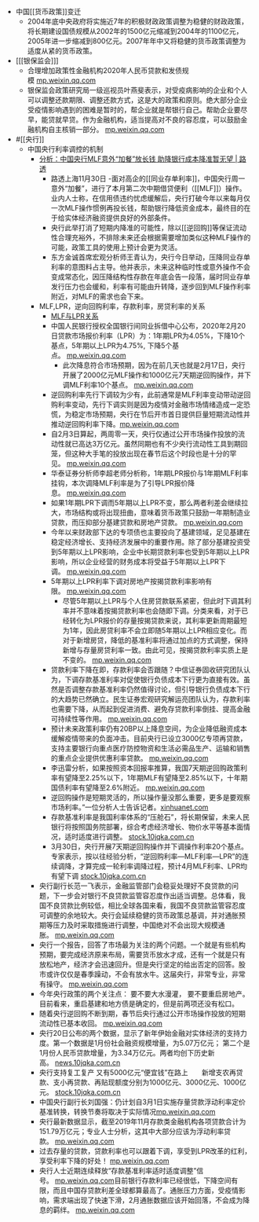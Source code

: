 - 中国[[货币政策]]变迁
    - 2004年底中央政府将实施近7年的积极财政政策调整为稳健的财政政策，将长期建设国债规模从2002年的1500亿元缩减到2004年的1100亿元，2005年进一步缩减到800亿元。2007年年中又将稳健的货币政策调整为适度从紧的货币政策。
- [[[银保监会]]]
    - 合理增加政策性金融机构2020年人民币贷款和发债规模 [mp.weixin.qq.com](https://mp.weixin.qq.com/s?__biz=MTA3NDI5ODU0MQ==&mid=2655802276&idx=1&sn=3d8a8b6bb0b38e424809bb0ff154acef&chksm=738f7a6644f8f3700e14a49f49152c5ac2536830b13002ad14ce9b026bac3d6042e5274841b1)
    - 银保监会政策研究局一级巡视员叶燕斐表示，对受疫病影响的企业和个人可以调整还款期限、调整还款方式，这是大的政策和原则。绝大部分企业受疫情影响遇到的困难是暂时的，帮企业就是帮银行自己。帮助企业要尽早，能贷就早贷。作为金融机构，适当提高对不良的容忍度，可以鼓励金融机构自主核销一部分。 [mp.weixin.qq.com](https://mp.weixin.qq.com/s?__biz=MTA3NDI5ODU0MQ==&mid=2655802684&idx=1&sn=fb441cd562c2f3d23ba0e8474a9eff8d&chksm=738f7cfe44f8f5e815fe2bf6415641e4cb252151188e304449dd48c01f268852a747cc17c008)
- #[[央行]]
    - 中国央行利率调控的机制
        - [分析：中国央行MLF意外“加餐”放长钱 助降银行成本降准暂无望 | 路透](https://cn.reuters.com/article/analysts-view-pboc-1130-mon-idCNKBS28A0AP)
            - 路透上海11月30日 -面对高企的[[同业存单利率]]，中国央行周一意外“加餐”，进行了本月第二次中期借贷便利（[[MLF]]）操作。业内人士称，在信用债违约忧虑缓解后，央行打破今年以来每月仅一次MLF操作惯例再投长钱，帮助银行降低资金成本，最终目的在于给实体经济融资提供良好的外部条件。
            - 央行此举打消了短期内降准的可能性，除以[[逆回购]]等保证流动性合理充裕外，不排除未来还会根据需要增加类似这种MLF操作的可能，政策工具的使用上预计会更为灵活。
            - 东方金诚首席宏观分析师王青认为，央行今日举动，压降同业存单利率的意图料占主导。他并表示，未来这种临时性或意外操作不会变成常态化，因压降结构性存款在年底会告一段落，届时同业存单发行压力也会缓和，利率有可能由升转降，逐步回到MLF操作利率附近，对MLF的需求也会下来。
        - MLF,LPR，逆向回购利率，存款利率，房贷利率的关系
            - [MLF与LPR关系](https://www.diigo.com/outliner/diigo_items/904019/12128769/541051565?key=34d57b46e1)
            - 中国人民银行授权全国银行间同业拆借中心公布，2020年2月20日贷款市场报价利率（LPR）为：1年期LPR为4.05%，下降10个基点，5年期以上LPR为4.75%, 下降5个基点。 [mp.weixin.qq.com](https://mp.weixin.qq.com/s?__biz=MzA5MDEzNjQwMA==&mid=2655186820&idx=1&sn=a3a2f08382be4d1319205c94c45c2826&chksm=8ba605bbbcd18cad42db6a6c1414f8330dbef387cac5af47270245e9825390442cde26605b57)
                - 此次降息符合市场预期，因为在前几天也就是2月17日，央行开展了2000亿元MLF操作和1000亿元7天期逆回购操作，并下调MLF利率10个基点。 [mp.weixin.qq.com](https://mp.weixin.qq.com/s?__biz=MzA5MDEzNjQwMA==&mid=2655186820&idx=1&sn=a3a2f08382be4d1319205c94c45c2826&chksm=8ba605bbbcd18cad42db6a6c1414f8330dbef387cac5af47270245e9825390442cde26605b57)
            - 逆回购利率先行下调较为少有，此前通常是MLF利率变动带动逆回购利率变动，先行下调实则是因为疫情对金融市场情绪造成一定恐慌，为稳定市场预期，央行在节后开市首日提供巨量短期流动性并推动逆回购利率下降。[mp.weixin.qq.com](https://mp.weixin.qq.com/s?__biz=MzA5MDEzNjQwMA==&mid=2655186820&idx=1&sn=a3a2f08382be4d1319205c94c45c2826&chksm=8ba605bbbcd18cad42db6a6c1414f8330dbef387cac5af47270245e9825390442cde26605b57)
            - 自2月3日算起，两周零一天，央行仅通过公开市场操作投放的流动性就已高达3万亿元。虽然同期也有不少央行流动性工具到期回笼，但这种大手笔的投放出现在春节后这个时段也是十分的罕见。 [mp.weixin.qq.com](https://mp.weixin.qq.com/s?__biz=MzA5MDEzNjQwMA==&mid=2655186820&idx=1&sn=a3a2f08382be4d1319205c94c45c2826&chksm=8ba605bbbcd18cad42db6a6c1414f8330dbef387cac5af47270245e9825390442cde26605b57)
            - 华泰证券分析师李超老师分析称，1年期LPR报价与1年期MLF利率挂钩，本次调降MLF利率是为了引导LPR报价降息。 [mp.weixin.qq.com](https://mp.weixin.qq.com/s?__biz=MzA5MDEzNjQwMA==&mid=2655186820&idx=1&sn=a3a2f08382be4d1319205c94c45c2826&chksm=8ba605bbbcd18cad42db6a6c1414f8330dbef387cac5af47270245e9825390442cde26605b57)
            - 如果1年期LPR下调而5年期以上LPR不变，那么两者利差会继续拉大，市场结构或将出现扭曲，意味着货币政策只鼓励一年期制造业贷款，而压抑部分基建贷款和房地产贷款。 [mp.weixin.qq.com](https://mp.weixin.qq.com/s?__biz=MzA5MDEzNjQwMA==&mid=2655186820&idx=1&sn=a3a2f08382be4d1319205c94c45c2826&chksm=8ba605bbbcd18cad42db6a6c1414f8330dbef387cac5af47270245e9825390442cde26605b57)
            - 今年以来财政部下达的专项债也主要投向了基建领域，足见基建在稳定经济增长、支持经济发展中的重要作用。除了部分基建投资受到5年期以上LPR影响，企业中长期贷款利率也受到5年期以上LPR影响，所以企业经营的财务成本将受益于5年期以上LPR下调。 [mp.weixin.qq.com](https://mp.weixin.qq.com/s?__biz=MzA5MDEzNjQwMA==&mid=2655186820&idx=1&sn=a3a2f08382be4d1319205c94c45c2826&chksm=8ba605bbbcd18cad42db6a6c1414f8330dbef387cac5af47270245e9825390442cde26605b57)
            - 5年期以上LPR利率下调对房地产按揭贷款利率影响有限。 [mp.weixin.qq.com](https://mp.weixin.qq.com/s?__biz=MzA5MDEzNjQwMA==&mid=2655186820&idx=1&sn=a3a2f08382be4d1319205c94c45c2826&chksm=8ba605bbbcd18cad42db6a6c1414f8330dbef387cac5af47270245e9825390442cde26605b57)
                - 尽管5年期以上LPR与个人住房贷款联系紧密，但此时下调其利率并不意味着按揭贷款利率也会随即下调。分类来看，对于已经转化为LPR报价的存量按揭贷款来说，其利率更新周期最短为1年，因此房贷利率不会立即随5年期以上LPR相应变化。而对于新增房贷，降低的基准利率将通过加点的方式调整，保持新增与存量房贷利率一致。由此可见，按揭贷款利率实质上是不变的。 [mp.weixin.qq.com](https://mp.weixin.qq.com/s?__biz=MzA5MDEzNjQwMA==&mid=2655186820&idx=1&sn=a3a2f08382be4d1319205c94c45c2826&chksm=8ba605bbbcd18cad42db6a6c1414f8330dbef387cac5af47270245e9825390442cde26605b57)
            - 贷款利率下降在即，存款利率会否跟随？中信证券固收研究团队认为，下调存款基准利率对促使银行负债成本下行更为直接有效。虽然是否调整存款基准利率仍然值得讨论，但引导银行负债成本下行的大趋势已然确立。民生证券宏观研究解运亮团队认为，存款利率也需要下降，从而起到促进消费、避免存贷款利率倒挂、提高金融可持续性等作用。 [mp.weixin.qq.com](https://mp.weixin.qq.com/s?__biz=MzA5MDEzNjQwMA==&mid=2655186820&idx=1&sn=a3a2f08382be4d1319205c94c45c2826&chksm=8ba605bbbcd18cad42db6a6c1414f8330dbef387cac5af47270245e9825390442cde26605b57)
            - 预计未来政策利率仍有20BP以上降息空间，为企业降低融资成本缓解疫情带来的负面冲击。目前央行已设立3000亿专项再贷款，支持主要银行向重点医疗防控物资和生活必需品生产、运输和销售的重点企业提供优惠利率贷款。 [mp.weixin.qq.com](https://mp.weixin.qq.com/s?__biz=MzA5MDEzNjQwMA==&mid=2655186820&idx=1&sn=a3a2f08382be4d1319205c94c45c2826&chksm=8ba605bbbcd18cad42db6a6c1414f8330dbef387cac5af47270245e9825390442cde26605b57)
            - 李迅雷分析，如果按照资本回报率推算，我国7天期逆回购政策利率有望降至2.25%以下，1年期MLF有望降至2.85%以下，十年期国债利率有望降至2.6%附近。 [mp.weixin.qq.com](https://mp.weixin.qq.com/s?__biz=MTA3NDI5ODU0MQ==&mid=2655802645&idx=1&sn=a3d8f642cb8974ef569f0a2386d73c2c&chksm=738f7cd744f8f5c161af22143089dcf3ea868dd5aa43ceb4e4baec6a16a95f553a11b696ced9)
            - 逆回购操作是短期灵活的，所以操作量没那么重要，更多是要观察市场利率。”一位分析人士告诉记者。[xinhuanet.com](http://www.xinhuanet.com/fortune/2020-02/24/c_1125616581.htm)
            - 存款基准利率是我国利率体系的“压舱石”，将长期保留，未来人民银行将按照国务院部署，综合考虑经济增长、物价水平等基本面情况，适时适度进行调整。 [stock.10jqka.com.cn](http://stock.10jqka.com.cn/20200224/c617741571.shtml)
            - 3月30日，央行开展7天期逆回购操作并下调操作利率20个基点。专家表示，按以往经验分析，“逆回购利率―MLF利率―LPR”的连续调降，才算完成一轮利率调降过程，预计4月MLF利率、LPR均有望下调 [stock.10jqka.com.cn](http://stock.10jqka.com.cn/20200331/c618933129.shtml)
        - 央行副行长范一飞表示，金融监管部门会稳妥处理好不良贷款的问题，下一步会对银行不良贷款监管容忍度作出适当调整。总体看，我国不良贷款比例较低，相比全球各国来看，我国不良贷款监管容忍度可调整的余地较大。央行会延续稳健的货币政策总基调，并对通胀预期等压力及时采取措施进行调整，中国绝对不会出现大规模通胀。 [mp.weixin.qq.com](https://mp.weixin.qq.com/s?__biz=MTA3NDI5ODU0MQ==&mid=2655802276&idx=1&sn=3d8a8b6bb0b38e424809bb0ff154acef&chksm=738f7a6644f8f3700e14a49f49152c5ac2536830b13002ad14ce9b026bac3d6042e5274841b1)
        - 央行一个报告，回答了市场最为关注的两个问题。一个就是有些机构预期，要完成经济原来布局，需要货币放水才成，还有一个就是只有放松地产，经济才会迅速回升。但是央行坚定的给出否定的回答。股市或许仅仅是春季躁动，不会有放水牛。这届央行，非常专业，非常有操守。 [mp.weixin.qq.com](https://mp.weixin.qq.com/s?__biz=MTA3NDI5ODU0MQ==&amp;mid=2655802373&amp;idx=1&amp;sn=1437d221c6adc7593ece2c7ab94c10c6&amp;chksm=738f7dc744f8f4d11751df95a86c7c1eee3e153b3f4bc289a19b04a21afea16a8abffccda8f0)
        - 今年央行政策的两个关注点： 要不要大水漫灌， 要不要重启房地产。 目前看来，重启基建和地方债是确定的，但是前两项还没有松口。
        - 随着央行逆回购不断到期，春节后央行通过公开市场操作投放的短期流动性已基本收回。 [mp.weixin.qq.com](https://mp.weixin.qq.com/s?__biz=MTA3NDI5ODU0MQ==&mid=2655802373&idx=1&sn=1437d221c6adc7593ece2c7ab94c10c6&chksm=738f7dc744f8f4d11751df95a86c7c1eee3e153b3f4bc289a19b04a21afea16a8abffccda8f0)
        - 央行20日公布的两个数据，显示了新年伊始金融对实体经济的支持力度。第一个数据是1月份社会融资规模增量，为5.07万亿元； 第二个是1月份人民币贷款增量，为3.34万亿元。两者均创下历史新高。 [news.10jqka.com.cn](http://news.10jqka.com.cn/20200221/c617701805.shtml)
        - 央行支持复工复产 又有5000亿元“便宜钱”在路上　　新增支农再贷款、支小再贷款、再贴现额度分别为1000亿元、3000亿元、1000亿元。 [stock.10jqka.com.cn](http://stock.10jqka.com.cn/20200227/c617895700.shtml)
        - 中国央行副行长刘国强：仍计划自3月1日实施存量贷款浮动利率定价基准转换，转换节奏将取决于实际情况[mp.weixin.qq.com](https://mp.weixin.qq.com/s?__biz=MzAxNDM1NjA1Nw==&mid=2667689697&idx=1&sn=37a3a653c993774634e5994f137c1afb&chksm=81618dd7b61604c105adc44c32fc7f380b60e8b136a61d07d1843c4cd816edf097690a640cfb)
        - 央行最新数据显示，截至2019年11月存款类金融机构各项贷款合计为151.79万亿元；专业人士分析，这其中大部分应该为浮动利率贷款。 [mp.weixin.qq.com](https://mp.weixin.qq.com/s?__biz=MzA5MDEzNjQwMA==&mid=2655188376&idx=1&sn=e650bbe41cc0970b7b00982b8ea678ca&chksm=8ba61fa7bcd196b1cfa76c1a4c04ae4e00c7894e596357a95d7f6cfc1b3318454475a278b774)
        - 过去存量的贷款，贷款利率也可以跟着下调，享受到LPR改革的红利，享受利率下降的好处！ [mp.weixin.qq.com](https://mp.weixin.qq.com/s?__biz=MzA5MDEzNjQwMA==&mid=2655188376&idx=1&sn=e650bbe41cc0970b7b00982b8ea678ca&chksm=8ba61fa7bcd196b1cfa76c1a4c04ae4e00c7894e596357a95d7f6cfc1b3318454475a278b774)
        - 央行人士近期连续释放“存款基准利率适时适度调整”信号。 [mp.weixin.qq.com](https://mp.weixin.qq.com/s?__biz=MTA3NDI5ODU0MQ==&mid=2655802869&idx=1&sn=e7272ddbefe98d4fd752e5078e8eaaac&chksm=738f7c3744f8f52163d5cd20cdaae7578e138246dc9edb4d34f71a5feaf0f946724959e7c028)目前银行存款利率已经很低，下降空间有限，而且中国存贷款利差全球都算最高了。通胀压力方面，受疫情影响，需求端出现了快速下滑，2月通胀数据应该开始回落，不会成为降息的羁绊。 [mp.weixin.qq.com](https://mp.weixin.qq.com/s?__biz=MTA3NDI5ODU0MQ==&amp;mid=2655802869&amp;idx=1&amp;sn=e7272ddbefe98d4fd752e5078e8eaaac&amp;chksm=738f7c3744f8f52163d5cd20cdaae7578e138246dc9edb4d34f71a5feaf0f946724959e7c028)
